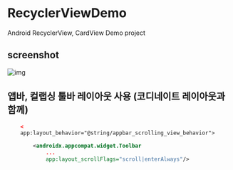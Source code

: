 # RecyclerViewDemo
Android RecyclerView, CardView Demo project

## screenshot

![img](https://i.imgur.com/CLHZfYo.png)

## 앱바, 컬랩싱 툴바 레이아웃 사용 (코디네이트 레이아웃과 함께)

```xml
    <
    app:layout_behavior="@string/appbar_scrolling_view_behavior">
```

```xml
        <androidx.appcompat.widget.Toolbar
            ...
            app:layout_scrollFlags="scroll|enterAlways"/>
```